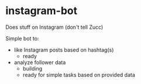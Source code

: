 # instagram-bot
Does stuff on Instagram (don't tell Zucc)

Simple bot to: 
  - like Instagram posts based on hashtag(s)
    - ready
  - analyze follower data
    - building
    - ready for simple tasks based on provided data
